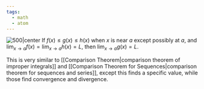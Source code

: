 ```yaml
---
tags:
  - math
  - atom
---
```

![500|center](squeeze-theorem.excalidraw.svg)
If $f(x) \le g(x) \le h(x)$ when $x$ is near $a$ except possibly at $a$, and $\displaystyle \lim_{x\to a} f(x) = \lim_{x\to a} h(x) = L$, then $\displaystyle \lim_{x\to a} g(x) = L$. 

This is very similar to [[Comparison Theorem|comparison theorem of improper integrals]] and [[Comparison Theorem for Sequences|comparison theorem for sequences and series]], except this finds a specific value, while those find convergence and divergence.